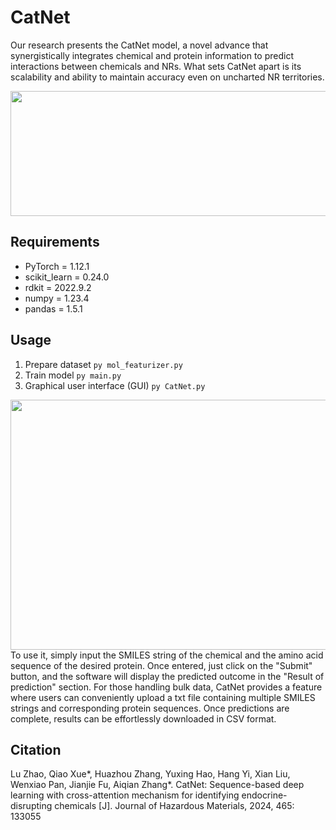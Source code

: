 # CatNet
Our research presents the CatNet model, a novel advance that synergistically integrates chemical and protein information to predict interactions between chemicals and NRs. What sets CatNet apart is its scalability and ability to maintain accuracy even on uncharted NR territories.
<div align=center><image width="535" height="200" src="https://github.com/lZhao-Git/CatNet/blob/master/pics/framework.png"/></div>

## Requirements
- PyTorch = 1.12.1
-  scikit_learn = 0.24.0
- rdkit = 2022.9.2
- numpy = 1.23.4
- pandas = 1.5.1
## Usage
1. Prepare dataset
`py mol_featurizer.py`
2. Train model
`py main.py`
3. Graphical user interface (GUI)
`py CatNet.py`
<div align=center><image width="550" height="400" src="https://github.com/lZhao-Git/CatNet/blob/master/pics/GUI.png"/></div>
To use it, simply input the SMILES string of the chemical and the amino acid sequence of the desired protein. Once entered, just click on the "Submit" button, and the software will display the predicted outcome in the "Result of prediction" section. For those handling bulk data, CatNet provides a feature where users can conveniently upload a txt file containing multiple SMILES strings and corresponding protein sequences. Once predictions are complete, results can be effortlessly downloaded in CSV format.
  
## Citation
Lu Zhao, Qiao Xue*, Huazhou Zhang, Yuxing Hao, Hang Yi, Xian Liu, Wenxiao Pan, Jianjie Fu, Aiqian Zhang*. CatNet: Sequence-based deep learning with cross-attention mechanism for identifying endocrine-disrupting chemicals [J]. Journal of Hazardous Materials, 2024, 465: 133055
